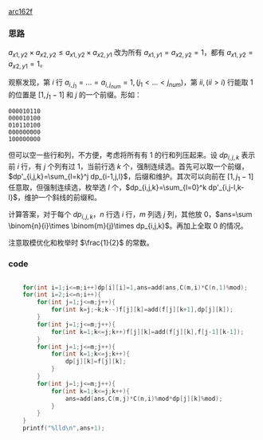 [arc162f](https://www.luogu.com.cn/problem/AT_arc162_f)

### 思路

$a_{x1,y2}\times a_{x2,y2}\leq a_{x1,y2}\times a_{x2,y1}$ 改为所有 $a_{x1,y1}=a_{x2,y2}=1$，都有 $a_{x1,y2}=a_{x2,y1}=1$。

观察发现，第 $i$ 行 $a_{i,j_1}=\ldots =a_{i,j_{num}}=1,(j_1<\ldots <j_{num})$，第 $ii,(ii>i)$ 行能取 $1$ 的位置是 $[1,j_1-1]$ 和 $j$ 的一个前缀。形如：

```
000010110
000010100
010110100
000000000
100000000
```

但可以空一些行和列，不方便，考虑将所有有 $1$ 的行和列压起来。设 $dp_{i,j,k}$ 表示前 $i$ 行，有 $j$ 个列有过 $1$，当前行选 $k$ 个，强制连续选。首先可以取一个前缀，$dp'_{i,j,k}=\sum_{l=k}^j dp_{i-1,j,l}$，后缀和维护。其次可以向前在  $[1,j_1-1]$  任意取，但强制连续选，枚举选 $l$ 个，$dp_{i,j,k}=\sum_{l=0}^k dp'_{i,j-l,k-l}$，维护一个斜线的前缀和。

计算答案，对于每个 $dp_{i,j,k}$，$n$ 行选 $i$ 行，$m$ 列选 $j$ 列，其他放 $0$，$ans=\sum \binom{n}{i}\times \binom{m}{j}\times dp_{i,j,k}$。再加上全取 $0$ 的情况。

注意取模优化和枚举时 $\frac{1}{2}$ 的常数。

### code

```cpp

	for(int i=1;i<=m;i++)dp[i][i]=1,ans=add(ans,C(m,i)*C(n,1)%mod);
	for(int i=2;i<=n;i++){
		for(int j=1;j<=m;j++){
			for(int k=j;~k;k--)f[j][k]=add(f[j][k+1],dp[j][k]);
		}
		for(int j=1;j<=m;j++){
			for(int k=1;k<=j;k++)f[j][k]=add(f[j][k],f[j-1][k-1]);
		}
		for(int j=1;j<=m;j++){
			for(int k=1;k<=j;k++){
				dp[j][k]=f[j][k];
			}
		}
		for(int j=1;j<=m;j++){
			for(int k=1;k<=j;k++){
				ans=add(ans,C(m,j)*C(n,i)%mod*dp[j][k]%mod);
			}
		}
	}
	printf("%lld\n",ans+1);
```
